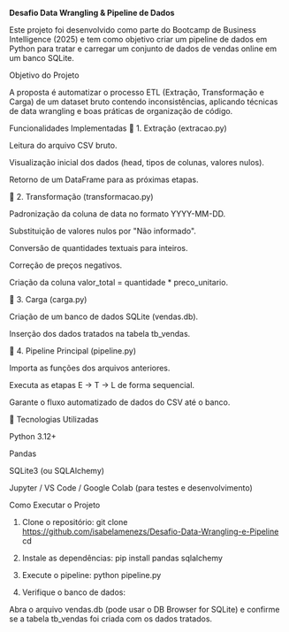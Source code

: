 **Desafio Data Wrangling & Pipeline de Dados**

Este projeto foi desenvolvido como parte do Bootcamp de Business Intelligence (2025) e tem como objetivo criar um pipeline de dados em Python para tratar e carregar um conjunto de dados de vendas online em um banco SQLite.

Objetivo do Projeto

A proposta é automatizar o processo ETL (Extração, Transformação e Carga) de um dataset bruto contendo inconsistências, aplicando técnicas de data wrangling e boas práticas de organização de código.

Funcionalidades Implementadas
🔹 1. Extração (extracao.py)

Leitura do arquivo CSV bruto.

Visualização inicial dos dados (head, tipos de colunas, valores nulos).

Retorno de um DataFrame para as próximas etapas.

🔹 2. Transformação (transformacao.py)

Padronização da coluna de data no formato YYYY-MM-DD.

Substituição de valores nulos por "Não informado".

Conversão de quantidades textuais para inteiros.

Correção de preços negativos.

Criação da coluna valor_total = quantidade * preco_unitario.

🔹 3. Carga (carga.py)

Criação de um banco de dados SQLite (vendas.db).

Inserção dos dados tratados na tabela tb_vendas.

🔹 4. Pipeline Principal (pipeline.py)

Importa as funções dos arquivos anteriores.

Executa as etapas E → T → L de forma sequencial.

Garante o fluxo automatizado de dados do CSV até o banco.

🧩 Tecnologias Utilizadas

Python 3.12+

Pandas

SQLite3 (ou SQLAlchemy)

Jupyter / VS Code / Google Colab (para testes e desenvolvimento)

Como Executar o Projeto
1. Clone o repositório:
git clone https://github.com/isabelamenezs/Desafio-Data-Wrangling-e-Pipeline
cd <Desafio-Data-Wrangling-e-Pipeline>

2. Instale as dependências:
pip install pandas sqlalchemy

3. Execute o pipeline:
python pipeline.py

4. Verifique o banco de dados:

Abra o arquivo vendas.db (pode usar o DB Browser for SQLite) e confirme se a tabela tb_vendas foi criada com os dados tratados.
